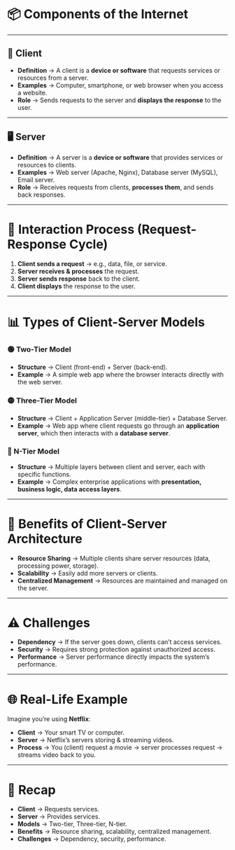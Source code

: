 # 📦 Components of the Internet

---

## 👤 Client
- **Definition** → A client is a **device or software** that requests services or resources from a server.  
- **Examples** → Computer, smartphone, or web browser when you access a website.  
- **Role** → Sends requests to the server and **displays the response** to the user.  

---

## 🖥️ Server
- **Definition** → A server is a **device or software** that provides services or resources to clients.  
- **Examples** → Web server (Apache, Nginx), Database server (MySQL), Email server.  
- **Role** → Receives requests from clients, **processes them**, and sends back responses.  

---

# 🔄 Interaction Process (Request-Response Cycle)
1. **Client sends a request** → e.g., data, file, or service.  
2. **Server receives & processes** the request.  
3. **Server sends response** back to the client.  
4. **Client displays** the response to the user.  

---

# 📊 Types of Client-Server Models

### 🟢 Two-Tier Model
- **Structure** → Client (front-end) + Server (back-end).  
- **Example** → A simple web app where the browser interacts directly with the web server.  

### 🟡 Three-Tier Model
- **Structure** → Client + Application Server (middle-tier) + Database Server.  
- **Example** → Web app where client requests go through an **application server**, which then interacts with a **database server**.  

### 🔵 N-Tier Model
- **Structure** → Multiple layers between client and server, each with specific functions.  
- **Example** → Complex enterprise applications with **presentation, business logic, data access layers**.  

---

# 🌟 Benefits of Client-Server Architecture
- **Resource Sharing** → Multiple clients share server resources (data, processing power, storage).  
- **Scalability** → Easily add more servers or clients.  
- **Centralized Management** → Resources are maintained and managed on the server.  

---

# ⚠️ Challenges
- **Dependency** → If the server goes down, clients can’t access services.  
- **Security** → Requires strong protection against unauthorized access.  
- **Performance** → Server performance directly impacts the system’s performance.  

---

# 🌐 Real-Life Example
Imagine you’re using **Netflix**:  
- **Client** → Your smart TV or computer.  
- **Server** → Netflix’s servers storing & streaming videos.  
- **Process** → You (client) request a movie → server processes request → streams video back to you.  

---

# 📌 Recap
- **Client** → Requests services.  
- **Server** → Provides services.  
- **Models** → Two-tier, Three-tier, N-tier.  
- **Benefits** → Resource sharing, scalability, centralized management.  
- **Challenges** → Dependency, security, performance.  
